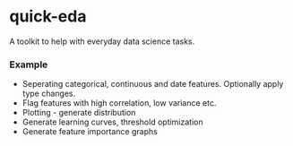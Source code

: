 # quick-eda
A toolkit  to help with everyday data science tasks. 

### Example
* Seperating categorical, continuous and date features. Optionally apply type changes.
* Flag features with high correlation, low variance etc. 
* Plotting - generate distribution
* Generate learning curves, threshold optimization
* Generate feature importance graphs